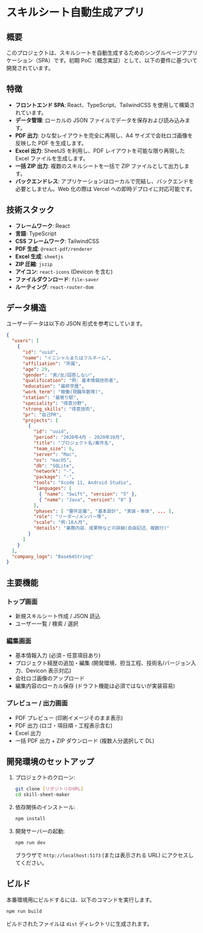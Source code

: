 # スキルシート自動生成アプリ

## 概要

このプロジェクトは、スキルシートを自動生成するためのシングルページアプリケーション（SPA）です。初期 PoC（概念実証）として、以下の要件に基づいて開発されています。

## 特徴

- **フロントエンド SPA**: React、TypeScript、TailwindCSS を使用して構築されています。
- **データ管理**: ローカルの JSON ファイルでデータを保存および読み込みます。
- **PDF 出力**: ひな型レイアウトを完全に再現し、A4 サイズで会社ロゴ画像を反映した PDF を生成します。
- **Excel 出力**: SheetJS を利用し、PDF レイアウトを可能な限り再現した Excel ファイルを生成します。
- **一括 ZIP 出力**: 複数のスキルシートを一括で ZIP ファイルとして出力します。
- **バックエンドレス**: アプリケーションはローカルで完結し、バックエンドを必要としません。Web 化の際は Vercel への即時デプロイに対応可能です。

## 技術スタック

- **フレームワーク**: React
- **言語**: TypeScript
- **CSS フレームワーク**: TailwindCSS
- **PDF 生成**: `@react-pdf/renderer`
- **Excel 生成**: `sheetjs`
- **ZIP 圧縮**: `jszip`
- **アイコン**: `react-icons` (Devicon を含む)
- **ファイルダウンロード**: `file-saver`
- **ルーティング**: `react-router-dom`

## データ構造

ユーザーデータは以下の JSON 形式を参考にしています。

```json
{
  "users": [
    {
      "id": "uuid",
      "name": "イニシャルまたはフルネーム",
      "affiliation": "所属",
      "age": 29,
      "gender": "男/女/回答しない",
      "qualification": "例: 基本情報技術者",
      "education": "最終学歴",
      "work_term": "稼働(現職年数等)",
      "station": "最寄り駅",
      "speciality": "得意分野",
      "strong_skills": "得意技術",
      "pr": "自己PR",
      "projects": [
        {
          "id": "uuid",
          "period": "2020年4月 - 2020年10月",
          "title": "プロジェクト名/案件名",
          "team_size": 6,
          "server": "Mac",
          "os": "macOS",
          "db": "SQLite",
          "network": "-",
          "package": "-",
          "tools": "Xcode 11, Android Studio",
          "languages": [
            { "name": "Swift", "version": "5" },
            { "name": "Java", "version": "8" }
          ],
          "phases": [ "要件定義", "基本設計", "実装・単体", ... ],
          "role": "リーダー/メンバー等",
          "scale": "例:10人月",
          "details": "業務内容、成果物などの詳細(自由記述、複数行)"
        }
      ]
    }
  ],
  "company_logo": "Base64String"
}
```

## 主要機能

### トップ画面

- 新規スキルシート作成 / JSON 読込
- ユーザー一覧 / 検索 / 選択

### 編集画面

- 基本情報入力 (必須・任意項目あり)
- プロジェクト経歴の追加・編集 (開発環境、担当工程、技術名/バージョン入力、Devicon 表示対応)
- 会社ロゴ画像のアップロード
- 編集内容のローカル保存 (ドラフト機能は必須ではないが実装容易)

### プレビュー / 出力画面

- PDF プレビュー (印刷イメージそのまま表示)
- PDF 出力 (ロゴ・項目順・工程表示含む)
- Excel 出力
- 一括 PDF 出力 + ZIP ダウンロード (複数人分選択して DL)

## 開発環境のセットアップ

1. プロジェクトのクローン:
   ```bash
   git clone [リポジトリのURL]
   cd skill-sheet-maker
   ```
2. 依存関係のインストール:
   ```bash
   npm install
   ```
3. 開発サーバーの起動:
   ```bash
   npm run dev
   ```
   ブラウザで `http://localhost:5173` (または表示される URL) にアクセスしてください。

## ビルド

本番環境用にビルドするには、以下のコマンドを実行します。

```bash
npm run build
```

ビルドされたファイルは `dist` ディレクトリに生成されます。
